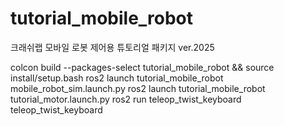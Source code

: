 # tutorial_mobile_robot
크래쉬랩 모바일 로봇 제어용 튜토리얼 패키지 ver.2025

colcon build --packages-select tutorial_mobile_robot && source install/setup.bash
ros2 launch tutorial_mobile_robot mobile_robot_sim.launch.py
ros2 launch tutorial_mobile_robot tutorial_motor.launch.py
ros2 run teleop_twist_keyboard teleop_twist_keyboard
